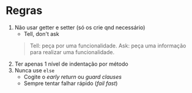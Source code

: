 # Regras

1. Não  usar getter e setter (só os crie qnd necessário)
    - Tell, don't ask
    > Tell: peça por uma funcionalidade. Ask: peça uma informação para realizar uma funcionalidade.
2. Ter apenas 1 nível de indentação por método
3. Nunca use `else`
    - Cogite o *early return* ou *guard clauses*
    - Sempre tentar falhar rápido (*fail fast*)
